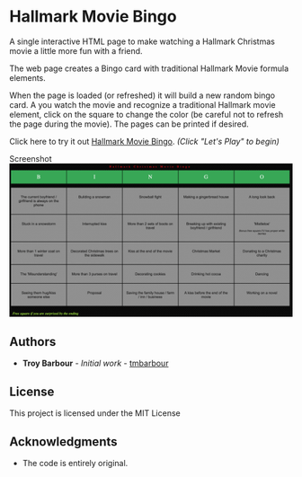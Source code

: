 # Hallmark Movie Bingo
A single interactive HTML page to make watching a Hallmark Christmas movie a little more fun with a friend.

The web page creates a Bingo card with traditional Hallmark Movie formula elements.

When the page is loaded (or refreshed) it will build a new random bingo card. A you watch the movie and recognize a traditional Hallmark movie element, click on the square to change the color (be careful not to refresh the page during the movie). The pages can be printed if desired.

Click here to try it out [Hallmark Movie Bingo](https://htmlpreview.github.io/?https://github.com/tmbarbour/BingoCards/blob/hallmark-christmas/hallmarkChristmas.html). _(Click "Let's Play" to begin)_


Screenshot
![Screenshot](https://github.com/tmbarbour/BingoCards/blob/hallmark-christmas/images/HallmarkChristmasBingo.png)

## Authors

* **Troy Barbour** - *Initial work* - [tmbarbour](https://github.com/tmbarbour)

## License

This project is licensed under the MIT License 

## Acknowledgments

* The code is entirely original.  
